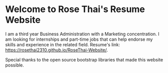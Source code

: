 
# Welcome to Rose Thai's Resume Website

I am a third year Business Administration with a Marketing concentration. I am looking for internships and part-time jobs that can help endorse my skills and experience in the related field.
Resume's link: https://rosethai2310.github.io/RoseThai-Website/.

Special thanks to the open source bootstrap libraries that made this website possible. 
